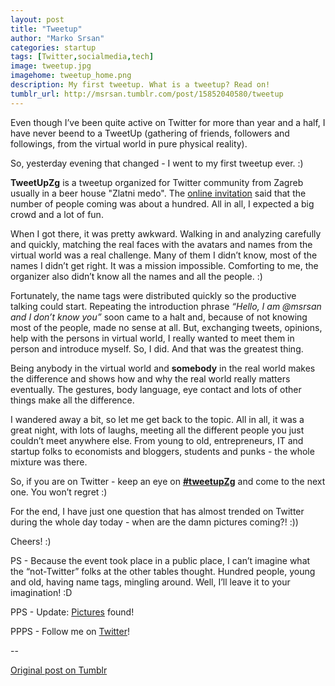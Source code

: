 ```yaml
---
layout: post
title: "Tweetup"
author: "Marko Srsan"
categories: startup
tags: [Twitter,socialmedia,tech]
image: tweetup.jpg
imagehome: tweetup_home.png
description: My first tweetup. What is a tweetup? Read on! 
tumblr_url: http://msrsan.tumblr.com/post/15852040580/tweetup
---
```

Even though I’ve been quite active on Twitter for more than year and a half, I have never beend to a TweetUp (gathering of friends, followers and followings, from the virtual world in pure physical reality).

So, yesterday evening that changed - I went to my first tweetup ever. :)

**TweetUpZg** is a tweetup organized for Twitter community from Zagreb usually in a beer house "Zlatni medo". The [online invitation](http://vite.io/tweetupzg1201) said that the number of people coming was about a hundred. All in all, I expected a big crowd and a lot of fun. 

When I got there, it was pretty awkward. Walking in and analyzing carefully and quickly, matching the real faces with the avatars and names from the virtual world was a real challenge. Many of them I didn’t know, most of the names I didn’t get right. It was a mission impossible. Comforting to me, the organizer also didn’t know all the names and all the people. :)

Fortunately, the name tags were distributed quickly so the productive talking could start. Repeating the introduction phrase *“Hello, I am @msrsan and I don’t know you”* soon came to a halt and, because of not knowing most of the people, made no sense at all. But, exchanging tweets, opinions, help with the persons in virtual world, I really wanted to meet them in person and introduce myself. So, I did. And that was the greatest thing.

Being anybody in the virtual world and **somebody** in the real world makes the difference and shows how and why the real world really matters eventually. The gestures, body language, eye contact and lots of other things make all the difference. 

I wandered away a bit, so let me get back to the topic. All in all, it was a great night, with lots of laughs, meeting all the different people you just couldn’t meet anywhere else. From young to old, entrepreneurs, IT and startup folks to economists and bloggers, students and punks - the whole mixture was there. 

So, if you are on Twitter - keep an eye on **[#tweetupZg](https://twitter.com/search?q=%23tweetupzg&src=typd)** and come to the next one. You won’t regret :)

For the end, I have just one question that has almost trended on Twitter during the whole day today - when are the damn pictures coming?! :))

Cheers! :)

PS - Because the event took place in a public place, I can’t imagine what the “not-Twitter” folks at the other tables thought. Hundred people, young and old, having name tags, mingling around. Well, I’ll leave it to your imagination! :D

PPS - Update: [Pictures](http://pojemario.com/01/14/events/tweetupzg-2012/) found! 

PPPS - Follow me on [Twitter](http://www.twitter.com/msrsan)! 

--

[Original post on Tumblr](http://msrsan.tumblr.com/post/15852040580/tweetup)
